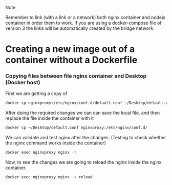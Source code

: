 > [!NOTE]
> Remember to link (with a link or a network) both nginx container and nodejs container in order them to work. If you are using a docker-compose file of version 3 the links will be automatically created by the bridge network.

# Creating a new image out of a container without a Dockerfile

### Copying files between file nginx container and Desktop (Docker host)

First we are getting a copy of

```sh
docker cp nginxproxy:/etc/nginx/conf.d/default.conf ~/Desktop/default.conf
```

After doing the required changes we can can save the local file, and then replace the file inside the container with it

```sh
docker cp ~/Desktop/default.conf nginxproxy:/etc/nginx/conf.d/
```

We can validate and test nginx after the changes. (Testing to check whether the nginx command works inside the container)

```sh
docker exec nginxproxy nginx -t
```

Now, to see the changes we are going to reload the nginx inside the nginx container.

```sh
docker exec nginxproxy nginx -s reload
```
